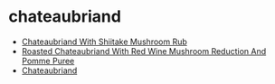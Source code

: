 # chateaubriand

 * [Chateaubriand With Shiitake Mushroom Rub](../index/c/chateaubriand-with-shiitake-mushroom-rub.json)
 * [Roasted Chateaubriand With Red Wine Mushroom Reduction And Pomme Puree](../index/r/roasted-chateaubriand-with-red-wine-mushroom-reduction-and-pomme-puree.json)
 * [Chateaubriand](../index/c/chateaubriand.json)
